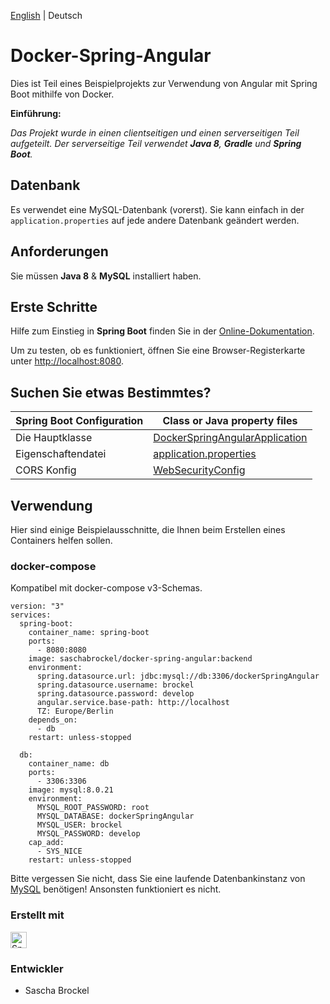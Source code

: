 [English](/backend/README.md) | Deutsch

# Docker-Spring-Angular

Dies ist Teil eines Beispielprojekts zur Verwendung von Angular mit Spring Boot mithilfe von Docker.

**Einführung:**

_Das Projekt wurde in einen clientseitigen und einen serverseitigen Teil aufgeteilt._
_Der serverseitige Teil verwendet **Java 8**, **Gradle** und **Spring Boot**._

## Datenbank

Es verwendet eine MySQL-Datenbank (vorerst). Sie kann einfach in der `application.properties` auf jede andere Datenbank geändert werden.

## Anforderungen

Sie müssen **Java 8** & **MySQL** installiert haben.

## Erste Schritte

Hilfe zum Einstieg in **Spring Boot** finden Sie in der [Online-Dokumentation](https://docs.spring.io/spring-boot/docs/current-SNAPSHOT/reference/htmlsingle/).

Um zu testen, ob es funktioniert, öffnen Sie eine Browser-Registerkarte unter [http://localhost:8080](http://localhost:8080).

## Suchen Sie etwas Bestimmtes?

|Spring Boot Configuration | Class or Java property files  |
|--------------------------|---|
|Die Hauptklasse | [DockerSpringAngularApplication](https://github.com/saschabrockel/docker-spring-angular/blob/master/backend/src/main/java/com/brockel/dockerspringangular/DockerSpringAngularApplication.java) |
|Eigenschaftendatei | [application.properties](https://github.com/saschabrockel/docker-spring-angular/blob/master/backend/src/main/resources/application.properties) | 
|CORS Konfig | [WebSecurityConfig](https://github.com/saschabrockel/docker-spring-angular/blob/master/backend/src/main/java/com/brockel/dockerspringangular/configuration/WebSecurityConfig.java) |

## Verwendung

Hier sind einige Beispielausschnitte, die Ihnen beim Erstellen eines Containers helfen sollen.


### docker-compose

Kompatibel mit docker-compose v3-Schemas.

```
version: "3"
services:
  spring-boot:
    container_name: spring-boot
    ports:
      - 8080:8080
    image: saschabrockel/docker-spring-angular:backend
    environment:
      spring.datasource.url: jdbc:mysql://db:3306/dockerSpringAngular
      spring.datasource.username: brockel
      spring.datasource.password: develop
      angular.service.base-path: http://localhost
      TZ: Europe/Berlin
    depends_on:
      - db
    restart: unless-stopped

  db:
    container_name: db
    ports:
      - 3306:3306
    image: mysql:8.0.21
    environment:
      MYSQL_ROOT_PASSWORD: root
      MYSQL_DATABASE: dockerSpringAngular
      MYSQL_USER: brockel
      MYSQL_PASSWORD: develop
    cap_add:
	  - SYS_NICE
    restart: unless-stopped
```
Bitte vergessen Sie nicht, dass Sie eine laufende Datenbankinstanz von [MySQL](https://hub.docker.com/_/mysql) benötigen! Ansonsten funktioniert es nicht.


### Erstellt mit
<img src="https://pbs.twimg.com/profile_images/1235868806079057921/fTL08u_H_400x400.png" alt="Spring Boot" width="26" height="26.36" />

### Entwickler
* Sascha Brockel
